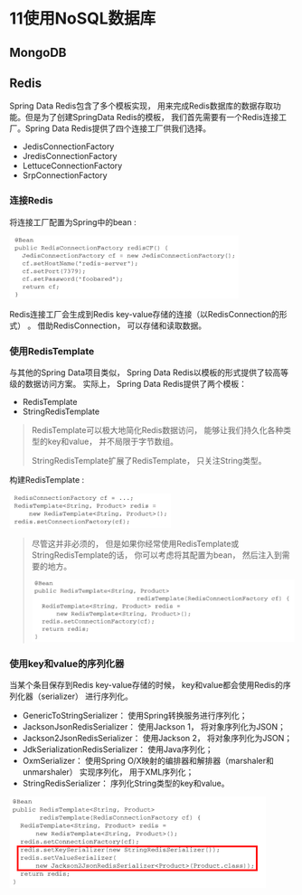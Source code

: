 # 11使用NoSQL数据库

## MongoDB







## Redis

Spring Data Redis包含了多个模板实现， 用来完成Redis数据库的数据存取功能。但是为了创建SpringData Redis的模板， 我们首先需要有一个Redis连接工厂。Spring Data Redis提供了四个连接工厂供我们选择。  

- JedisConnectionFactory
- JredisConnectionFactory
- LettuceConnectionFactory
- SrpConnectionFactory  

### 连接Redis

将连接工厂配置为Spring中的bean  :

![image-20200511174116986](10使用NoSQL数据库.assets/image-20200511174116986.png)

Redis连接工厂会生成到Redis key-value存储的连接（以RedisConnection的形式） 。 借助RedisConnection， 可以存储和读取数据。   

### 使用RedisTemplate

与其他的Spring Data项目类似， Spring Data Redis以模板的形式提供了较高等级的数据访问方案。 实际上， Spring Data Redis提供了两个模板：

- RedisTemplate
- StringRedisTemplate  

> RedisTemplate可以极大地简化Redis数据访问， 能够让我们持久化各种类型的key和value， 并不局限于字节数组。   
>
> StringRedisTemplate扩展了RedisTemplate， 只关注String类型。  

构建RedisTemplate  :

![image-20200511174746629](10使用NoSQL数据库.assets/image-20200511174746629.png)

> 尽管这并非必须的， 但是如果你经常使用RedisTemplate或StringRedisTemplate的话， 你可以考虑将其配置为bean， 然后注入到需要的地方。   
>
> ![image-20200511174926124](10使用NoSQL数据库.assets/image-20200511174926124.png)

### 使用key和value的序列化器  

当某个条目保存到Redis key-value存储的时候， key和value都会使用Redis的序列化器（serializer） 进行序列化。  

- GenericToStringSerializer： 使用Spring转换服务进行序列化；
- JacksonJsonRedisSerializer： 使用Jackson 1， 将对象序列化为JSON；
- Jackson2JsonRedisSerializer： 使用Jackson 2， 将对象序列化为JSON；
- JdkSerializationRedisSerializer： 使用Java序列化；
- OxmSerializer： 使用Spring O/X映射的编排器和解排器（marshaler和unmarshaler） 实现序列化， 用于XML序列化；
- StringRedisSerializer： 序列化String类型的key和value。  

![image-20200511175632235](10使用NoSQL数据库.assets/image-20200511175632235.png)